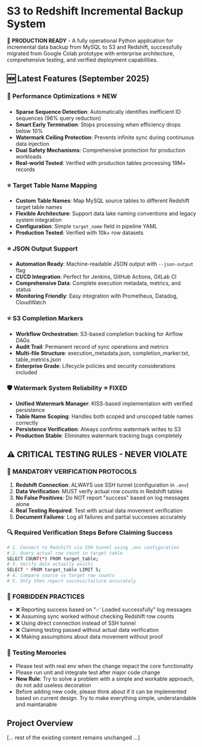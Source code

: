 # S3 to Redshift Incremental Backup System

🎉 **PRODUCTION READY** - A fully operational Python application for incremental data backup from MySQL to S3 and Redshift, successfully migrated from Google Colab prototype with enterprise architecture, comprehensive testing, and verified deployment capabilities.

## 🆕 Latest Features (September 2025)

### 🚀 **Performance Optimizations** ⭐ **NEW**
- **Sparse Sequence Detection**: Automatically identifies inefficient ID sequences (96% query reduction)
- **Smart Early Termination**: Stops processing when efficiency drops below 10%
- **Watermark Ceiling Protection**: Prevents infinite sync during continuous data injection
- **Dual Safety Mechanisms**: Comprehensive protection for production workloads
- **Real-world Tested**: Verified with production tables processing 19M+ records

### ⭐ Target Table Name Mapping
- **Custom Table Names**: Map MySQL source tables to different Redshift target table names
- **Flexible Architecture**: Support data lake naming conventions and legacy system integration
- **Configuration**: Simple `target_name` field in pipeline YAML
- **Production Tested**: Verified with 10k+ row datasets

### ⭐ JSON Output Support
- **Automation Ready**: Machine-readable JSON output with `--json-output` flag
- **CI/CD Integration**: Perfect for Jenkins, GitHub Actions, GitLab CI
- **Comprehensive Data**: Complete execution metadata, metrics, and status
- **Monitoring Friendly**: Easy integration with Prometheus, Datadog, CloudWatch

### ⭐ S3 Completion Markers  
- **Workflow Orchestration**: S3-based completion tracking for Airflow DAGs
- **Audit Trail**: Permanent record of sync operations and metrics
- **Multi-file Structure**: execution_metadata.json, completion_marker.txt, table_metrics.json
- **Enterprise Grade**: Lifecycle policies and security considerations included

### 🛡️ **Watermark System Reliability** ⭐ **FIXED**
- **Unified Watermark Manager**: KISS-based implementation with verified persistence
- **Table Name Scoping**: Handles both scoped and unscoped table names correctly
- **Persistence Verification**: Always confirms watermark writes to S3
- **Production Stable**: Eliminates watermark tracking bugs completely

## ⚠️ **CRITICAL TESTING RULES - NEVER VIOLATE**

### 🚨 **MANDATORY VERIFICATION PROTOCOLS**
1. **Redshift Connection**: ALWAYS use SSH tunnel (configuration in `.env`)
2. **Data Verification**: MUST verify actual row counts in Redshift tables  
3. **No False Positives**: Do NOT report "success" based on log messages alone
4. **Real Testing Required**: Test with actual data movement verification
5. **Document Failures**: Log all failures and partial successes accurately

### 🔍 **Required Verification Steps Before Claiming Success**
```bash
# 1. Connect to Redshift via SSH tunnel using .env configuration
# 2. Query actual row count in target table
SELECT COUNT(*) FROM target_table;
# 3. Verify data actually exists  
SELECT * FROM target_table LIMIT 5;
# 4. Compare source vs target row counts
# 5. Only then report success/failure accurately
```

### 🚫 **FORBIDDEN PRACTICES** 
- ❌ Reporting success based on "✅ Loaded successfully" log messages
- ❌ Assuming sync worked without checking Redshift row counts  
- ❌ Using direct connection instead of SSH tunnel
- ❌ Claiming testing passed without actual data verification
- ❌ Making assumptions about data movement without proof

### 🧪 **Testing Memories**
- Please test with real env when the change impact the core functionality
- Please run unit and integrate test after major code change
- **New Rule**: Try to solve a problem with a simple and workable approach, do not add useless decoration
- Before adding new code, please think about if it can be implemented based on current design. Try to make everything simple, understandable and maintanable 

## Project Overview

[... rest of the existing content remains unchanged ...]